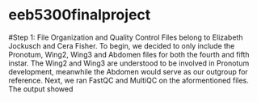 # eeb5300finalproject
#Step 1: File Organization and Quality Control
Files belong to Elizabeth Jockusch and Cera Fisher. To begin, we decided to only include the Pronotum, Wing2, Wing3 and Abdomen files for both the fourth and fifth instar. The Wing2 and Wing3 are understood to be involved in Pronotum development, meanwhile the Abdomen would serve as our outgroup for reference. Next, we ran FastQC and MultiQC on the aformentioned files. The output showed 

